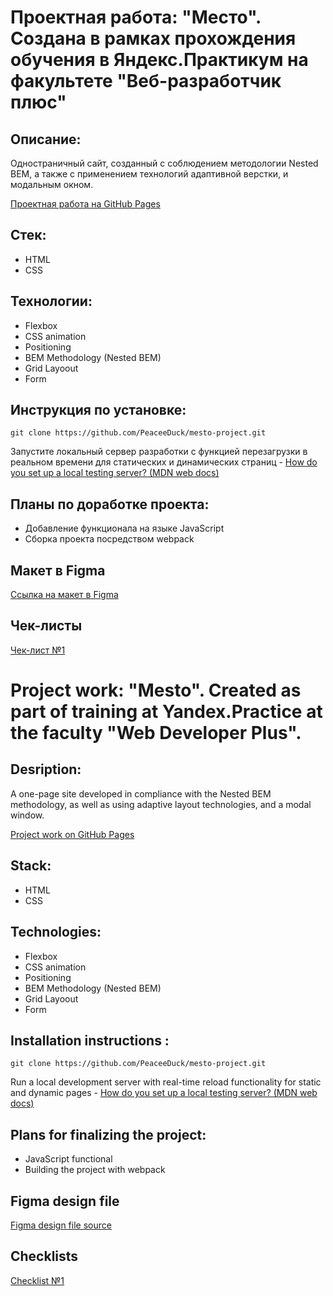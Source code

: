 # Проектная работа: "Место". Создана в рамках прохождения обучения в Яндекс.Практикум на факультете "Веб-разработчик плюс" 
## Описание:
Одностраничный сайт, созданный с соблюдением методологии Nested BEM, а также с применением технологий адаптивной верстки, и модальным окном.

[Проектная работа на GitHub Pages](https://peaceeduck.github.io/mesto-project/)
## Стек:
- HTML
- CSS
## Технологии:
- Flexbox
- CSS animation
- Positioning
- BEM Methodology (Nested BEM)
- Grid Layoout
- Form
## Инструкция по установке:
```
git clone https://github.com/PeaceeDuck/mesto-project.git
```
Запустите локальный сервер разработки с функцией перезагрузки в реальном времени для статических и динамических страниц - [How do you set up a local testing server? (MDN web docs)](https://developer.mozilla.org/en-US/docs/Learn/Common_questions/set_up_a_local_testing_server)
## Планы по доработке проекта:
- Добавление функционала на языке JavaScript
- Сборка проекта посредством webpack
## Макет в Figma
[Ссылка на макет в Figma](https://www.figma.com/file/2cn9N9jSkmxD84oJik7xL7/JavaScript.-Sprint-4?node-id=0%3A1)
## Чек-листы
[Чек-лист №1](https://code.s3.yandex.net/web-developer/checklists-pdf/web-plus/checklist-3.pdf)

# Project work: "Mesto". Created as part of training at Yandex.Practice at the faculty "Web Developer Plus". 
## Desription:
A one-page site developed in compliance with the Nested BEM methodology, as well as using adaptive layout technologies, and a modal window.

[Project work on GitHub Pages](https://peaceeduck.github.io/mesto-project/)
## Stack:
- HTML
- CSS
## Technologies:
- Flexbox
- CSS animation
- Positioning
- BEM Methodology (Nested BEM)
- Grid Layoout
- Form
## Installation instructions :
```
git clone https://github.com/PeaceeDuck/mesto-project.git
```
Run a local development server with real-time reload functionality for static and dynamic pages - [How do you set up a local testing server? (MDN web docs)](https://developer.mozilla.org/en-US/docs/Learn/Common_questions/set_up_a_local_testing_server)
## Plans for finalizing the project:
- JavaScript functional
- Building the project with webpack
## Figma design file
[Figma design file source](https://www.figma.com/file/2cn9N9jSkmxD84oJik7xL7/JavaScript.-Sprint-4?node-id=0%3A1)
## Checklists
[Checklist №1](https://code.s3.yandex.net/web-developer/checklists-pdf/web-plus/checklist-3.pdf)

